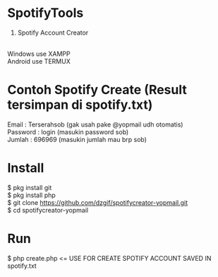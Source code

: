# SpotifyTools
1. Spotify Account Creator<br><br>

Windows use XAMPP<br>
Android use TERMUX<br>

# Contoh Spotify Create (Result tersimpan di spotify.txt)
Email : Terserahsob (gak usah pake @yopmail udh otomatis)<br>
Password : login (masukin password sob)<br>
Jumlah : 696969 (masukin jumlah mau brp sob)<br>


# Install
  
  $ pkg install git<br>
  $ pkg install php<br>
  $ git clone https://github.com/dzgif/spotifycreator-yopmail.git<br>
  $ cd spotifycreator-yopmail<br>

# Run

  $ php create.php <= USE FOR CREATE SPOTIFY ACCOUNT SAVED IN spotify.txt<br>

  


